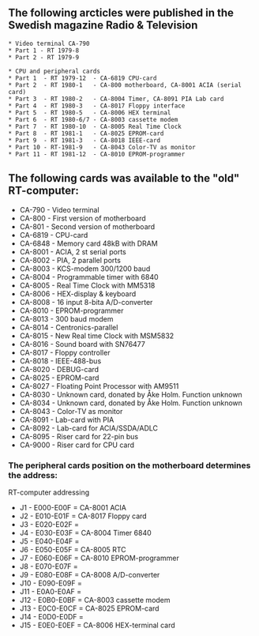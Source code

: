 ## The following arcticles were published in the Swedish magazine Radio & Television
```
* Video terminal CA-790
* Part 1 - RT 1979-8
* Part 2 - RT 1979-9

* CPU and peripheral cards    
* Part 1  - RT 1979-12  - CA-6819 CPU-card
* Part 2  - RT 1980-1   - CA-800 motherboard, CA-8001 ACIA (serial card)
* Part 3  - RT 1980-2   - CA-8004 Timer, CA-8091 PIA Lab card
* Part 4  - RT 1980-3   - CA-8017 Floppy interface
* Part 5  - RT 1980-5   - CA-8006 HEX terminal
* Part 6  - RT 1980-6/7 - CA-8003 cassette modem
* Part 7  - RT 1980-10  - CA-8005 Real Time Clock
* Part 8  - RT 1981-1   - CA-8025 EPROM-card
* Part 9  - RT 1981-3   - CA-8018 IEEE-card
* Part 10 - RT-1981-9   - CA-8043 Color-TV as monitor
* Part 11 - RT 1981-12  - CA-8010 EPROM-programmer
```

## The following cards was available to the "old" RT-computer:
* CA-790  - Video terminal
* CA-800  - First version of motherboard
* CA-801  - Second version of motherboard
* CA-6819 - CPU-card
* CA-6848 - Memory card 48kB with DRAM
* CA-8001 - ACIA, 2 st serial ports
* CA-8002 - PIA, 2 parallel ports
* CA-8003 - KCS-modem 300/1200 baud
* CA-8004 - Programmable timer with 6840
* CA-8005 - Real Time Clock with MM5318
* CA-8006 - HEX-display & keyboard
* CA-8008 - 16 input 8-bita A/D-converter
* CA-8010 - EPROM-programmer
* CA-8013 - 300 baud modem
* CA-8014 - Centronics-parallel
* CA-8015 - New Real time Clock with MSM5832
* CA-8016 - Sound board with SN76477
* CA-8017 - Floppy controller
* CA-8018 - IEEE-488-bus
* CA-8020 - DEBUG-card
* CA-8025 - EPROM-card
* CA-8027 - Floating Point Processor with AM9511
* CA-8030 - Unknown card, donated by Åke Holm. Function unknown
* CA-8034 - Unknown card, donated by Åke Holm. Function unknown
* CA-8043 - Color-TV as monitor
* CA-8091 - Lab-card with PIA
* CA-8092 - Lab-card for ACIA/SSDA/ADLC
* CA-8095 - Riser card for 22-pin bus
* CA-9000 - Riser card for CPU card

### The peripheral cards position on the motherboard determines the address:
RT-computer addressing
* J1  - E000-E00F = CA-8001 ACIA
* J2  - E010-E01F = CA-8017 Floppy card
* J3  - E020-E02F = 
* J4  - E030-E03F = CA-8004 Timer 6840
* J5  - E040-E04F = 
* J6  - E050-E05F = CA-8005 RTC
* J7  - E060-E06F = CA-8010 EPROM-programmer
* J8  - E070-E07F = 
* J9  - E080-E08F = CA-8008 A/D-converter
* J10 - E090-E09F = 
* J11 - E0A0-E0AF = 
* J12 - E0B0-E0BF = CA-8003 cassette modem
* J13 - E0C0-E0CF = CA-8025 EPROM-card
* J14 - E0D0-E0DF = 
* J15 - E0E0-E0EF = CA-8006 HEX-terminal card
